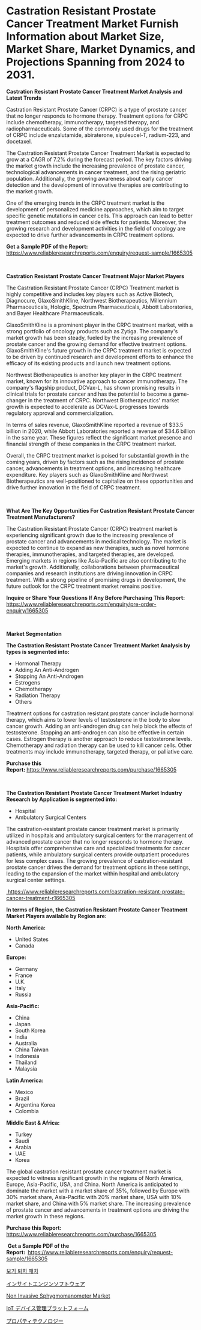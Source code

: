 <p><h1>Castration Resistant Prostate Cancer Treatment Market Furnish Information about Market Size, Market Share, Market Dynamics, and Projections Spanning from 2024 to 2031.</h1></p><p><strong>Castration Resistant Prostate Cancer Treatment Market Analysis and Latest Trends</strong></p>
<p><p>Castration Resistant Prostate Cancer (CRPC) is a type of prostate cancer that no longer responds to hormone therapy. Treatment options for CRPC include chemotherapy, immunotherapy, targeted therapy, and radiopharmaceuticals. Some of the commonly used drugs for the treatment of CRPC include enzalutamide, abiraterone, sipuleucel-T, radium-223, and docetaxel.</p><p>The Castration Resistant Prostate Cancer Treatment Market is expected to grow at a CAGR of 7.2% during the forecast period. The key factors driving the market growth include the increasing prevalence of prostate cancer, technological advancements in cancer treatment, and the rising geriatric population. Additionally, the growing awareness about early cancer detection and the development of innovative therapies are contributing to the market growth.</p><p>One of the emerging trends in the CRPC treatment market is the development of personalized medicine approaches, which aim to target specific genetic mutations in cancer cells. This approach can lead to better treatment outcomes and reduced side effects for patients. Moreover, the growing research and development activities in the field of oncology are expected to drive further advancements in CRPC treatment options.</p></p>
<p><strong>Get a Sample PDF of the Report:&nbsp;</strong> <a href="https://www.reliableresearchreports.com/enquiry/request-sample/1665305">https://www.reliableresearchreports.com/enquiry/request-sample/1665305</a></p>
<p>&nbsp;</p>
<p><strong>Castration Resistant Prostate Cancer Treatment Major Market Players</strong></p>
<p><p>The Castration Resistant Prostate Cancer (CRPC) Treatment market is highly competitive and includes key players such as Active Biotech, Diagnocure, GlaxoSmithKline, Northwest Biotherapeutics, Millennium Pharmaceuticals, Hologic, Spectrum Pharmaceuticals, Abbott Laboratories, and Bayer Healthcare Pharmaceuticals.</p><p>GlaxoSmithKline is a prominent player in the CRPC treatment market, with a strong portfolio of oncology products such as Zytiga. The company's market growth has been steady, fueled by the increasing prevalence of prostate cancer and the growing demand for effective treatment options. GlaxoSmithKline's future growth in the CRPC treatment market is expected to be driven by continued research and development efforts to enhance the efficacy of its existing products and launch new treatment options.</p><p>Northwest Biotherapeutics is another key player in the CRPC treatment market, known for its innovative approach to cancer immunotherapy. The company's flagship product, DCVax-L, has shown promising results in clinical trials for prostate cancer and has the potential to become a game-changer in the treatment of CRPC. Northwest Biotherapeutics' market growth is expected to accelerate as DCVax-L progresses towards regulatory approval and commercialization.</p><p>In terms of sales revenue, GlaxoSmithKline reported a revenue of $33.5 billion in 2020, while Abbott Laboratories reported a revenue of $34.6 billion in the same year. These figures reflect the significant market presence and financial strength of these companies in the CRPC treatment market.</p><p>Overall, the CRPC treatment market is poised for substantial growth in the coming years, driven by factors such as the rising incidence of prostate cancer, advancements in treatment options, and increasing healthcare expenditure. Key players such as GlaxoSmithKline and Northwest Biotherapeutics are well-positioned to capitalize on these opportunities and drive further innovation in the field of CRPC treatment.</p></p>
<p>&nbsp;</p>
<p><strong>What Are The Key Opportunities For Castration Resistant Prostate Cancer Treatment Manufacturers?</strong></p>
<p><p>The Castration Resistant Prostate Cancer (CRPC) treatment market is experiencing significant growth due to the increasing prevalence of prostate cancer and advancements in medical technology. The market is expected to continue to expand as new therapies, such as novel hormone therapies, immunotherapies, and targeted therapies, are developed. Emerging markets in regions like Asia-Pacific are also contributing to the market's growth. Additionally, collaborations between pharmaceutical companies and research institutions are driving innovation in CRPC treatment. With a strong pipeline of promising drugs in development, the future outlook for the CRPC treatment market remains positive.</p></p>
<p><strong>Inquire or Share Your Questions If Any Before Purchasing This Report:</strong> <a href="https://www.reliableresearchreports.com/enquiry/pre-order-enquiry/1665305">https://www.reliableresearchreports.com/enquiry/pre-order-enquiry/1665305</a></p>
<p>&nbsp;</p>
<p><strong>Market Segmentation</strong></p>
<p><strong>The Castration Resistant Prostate Cancer Treatment Market Analysis by types is segmented into:</strong></p>
<p><ul><li>Hormonal Therapy</li><li>Adding An Anti-Androgen</li><li>Stopping An Anti-Androgen</li><li>Estrogens</li><li>Chemotherapy</li><li>Radiation Therapy</li><li>Others</li></ul></p>
<p><p>Treatment options for castration resistant prostate cancer include hormonal therapy, which aims to lower levels of testosterone in the body to slow cancer growth. Adding an anti-androgen drug can help block the effects of testosterone. Stopping an anti-androgen can also be effective in certain cases. Estrogen therapy is another approach to reduce testosterone levels. Chemotherapy and radiation therapy can be used to kill cancer cells. Other treatments may include immunotherapy, targeted therapy, or palliative care.</p></p>
<p><strong>Purchase this Report:&nbsp;</strong><a href="https://www.reliableresearchreports.com/purchase/1665305">https://www.reliableresearchreports.com/purchase/1665305</a></p>
<p>&nbsp;</p>
<p><strong>The Castration Resistant Prostate Cancer Treatment Market Industry Research by Application is segmented into:</strong></p>
<p><ul><li>Hospital</li><li>Ambulatory Surgical Centers</li></ul></p>
<p><p>The castration-resistant prostate cancer treatment market is primarily utilized in hospitals and ambulatory surgical centers for the management of advanced prostate cancer that no longer responds to hormone therapy. Hospitals offer comprehensive care and specialized treatments for cancer patients, while ambulatory surgical centers provide outpatient procedures for less complex cases. The growing prevalence of castration-resistant prostate cancer drives the demand for treatment options in these settings, leading to the expansion of the market within hospital and ambulatory surgical center settings.</p></p>
<p><a href="https://www.reliableresearchreports.com/castration-resistant-prostate-cancer-treatment-r1665305">&nbsp;https://www.reliableresearchreports.com/castration-resistant-prostate-cancer-treatment-r1665305</a></p>
<p><strong>In terms of Region, the Castration Resistant Prostate Cancer Treatment Market Players available by Region are:</strong></p>
<p>
    <p> <strong> North America: </strong>
        <ul>
            <li>United States</li>
            <li>Canada</li>
        </ul>
        </p> 
    <p> <strong> Europe: </strong>
        <ul>
            <li>Germany</li>
            <li>France</li>
            <li>U.K.</li>
            <li>Italy</li>
            <li>Russia</li>
        </ul>
        </p> 
    <p> <strong> Asia-Pacific: </strong>
        <ul>
            <li>China</li>
            <li>Japan</li>
            <li>South Korea</li>
            <li>India</li>
            <li>Australia</li>
            <li>China Taiwan</li>
            <li>Indonesia</li>
            <li>Thailand</li>
            <li>Malaysia</li>
        </ul>
        </p> 
    <p> <strong> Latin America: </strong>
        <ul>
            <li>Mexico</li>
            <li>Brazil</li>
            <li>Argentina Korea</li>
            <li>Colombia</li>
        </ul>
        </p> 
    <p> <strong> Middle East & Africa: </strong>
        <ul>
            <li>Turkey</li>
            <li>Saudi</li>
            <li>Arabia</li>
            <li>UAE</li>
            <li>Korea</li>
        </ul>
    </p>
    </p>
<p><p>The global castration resistant prostate cancer treatment market is expected to witness significant growth in the regions of North America, Europe, Asia-Pacific, USA, and China. North America is anticipated to dominate the market with a market share of 35%, followed by Europe with 30% market share, Asia-Pacific with 20% market share, USA with 10% market share, and China with 5% market share. The increasing prevalence of prostate cancer and advancements in treatment options are driving the market growth in these regions.</p></p>
<p><strong>Purchase this Report: </strong><a href="https://www.reliableresearchreports.com/purchase/1665305">https://www.reliableresearchreports.com/purchase/1665305</a></p>
<p>&nbsp;<strong>Get a Sample PDF of the Report:&nbsp;&nbsp;</strong><a href="https://www.reliableresearchreports.com/enquiry/request-sample/1665305">https://www.reliableresearchreports.com/enquiry/request-sample/1665305</a></p>
<p><strong></strong></p>
<p><p><a href="https://medium.com/@santiagojast/%EB%AA%A8%EA%B8%B0-%EB%B0%A9%EC%B6%A9-%EC%8B%9C%ED%8A%B8-%EC%8B%9C%EC%9E%A5-%EB%8F%99%ED%96%A5-%EB%B0%8F-%EC%8B%9C%EC%9E%A5-%EB%B6%84%EC%84%9D%EC%9D%80-2024-2031%EB%85%84%EA%B9%8C%EC%A7%80-%EC%98%88%EC%83%81%EB%90%A9%EB%8B%88%EB%8B%A4-1fa88b2530a6">모기 퇴치 패치</a></p><p><a href="https://medium.com/@jacobkelly525/%E3%82%A4%E3%83%B3%E3%82%B5%E3%82%A4%E3%83%88%E3%82%A8%E3%83%B3%E3%82%B8%E3%83%B3%E3%82%BD%E3%83%95%E3%83%88%E3%82%A6%E3%82%A7%E3%82%A2%E5%B8%82%E5%A0%B4%E3%81%AE%E8%A6%8F%E6%A8%A1-%E5%B8%82%E5%A0%B4%E8%A6%8B%E9%80%9A%E3%81%97%E3%81%A8%E5%B8%82%E5%A0%B4%E4%BA%88%E6%B8%AC-2024%E5%B9%B4%E3%81%8B%E3%82%892031%E5%B9%B4-2bd9afece384">インサイトエンジンソフトウェア</a></p><p><a href="https://medium.com/@samleffler/non-invasive-sphygmomanometer-nbsp-market-focuses-on-market-share-size-and-projected-forecast-till-e53442d06164">Non Invasive Sphygmomanometer Market</a></p><p><a href="https://github.com/mm14022023/Market-Research-Report-List-1/blob/main/216250646617.md">IoT デバイス管理プラットフォーム</a></p><p><a href="https://github.com/RudySimonis2023/Market-Research-Report-List-1/blob/main/757392246618.md">プロパティテクノロジー</a></p></p>